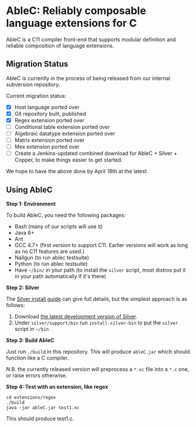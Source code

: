 AbleC: Reliably composable language extensions for C
====================================================

AbleC is a C11 compiler front-end that supports modular definition and reliable composition of language extensions.


Migration Status
----------------

AbleC is currently in the process of being released from our internal subversion repository.

Current migration status:

 - [X] Host language ported over
 - [X] Git repository built, published
 - [X] Regex extension ported over
 - [ ] Conditional table extension ported over
 - [ ] Algebraic datatype extension ported over
 - [ ] Matrix extension ported over
 - [ ] Mex extension ported over
 - [ ] Create a Jenkins-updated combined download for AbleC + Silver + Copper, to make things easier to get started.

We hope to have the above done by April 18th at the latest.

Using AbleC
-----------

**Step 1: Environment**

To build AbleC, you need the following packages:

 * Bash (many of our scripts will use it)
 * Java 6+
 * Ant
 * GCC 4.7+ (first version to support C11. Earlier versions will work as long as no C11 features are used.)
 * Nailgun (to run ablec testsuite)
 * Python (to run ablec testsuite)
 * Have `~/bin/` in your path (to install the `silver` script, most distros put it in your path automatically if it's there)

**Step 2: Silver**

The [Silver install guide](http://code.google.com/p/silver/wiki/InstallGuide) can give full details, but the simplest approach is as follows:

 1. Download [the latest development version of Silver](http://melt.cs.umn.edu/downloads/silver-dev/silver-latest.tar.gz).
 2. Under `silver/support/bin` run `install-silver-bin` to put the `silver` script in `~/bin`

**Step 3: Build AbleC**

Just run `./build` in this repository. This will produce `ableC.jar` which should function like a C compiler.

N.B. the currently released version will preprocess a `*.xc` file into a `*.c` one, or raise errors otherwise.

**Step 4: Test with an extension, like regex**

```
cd extensions/regex
./build
java -jar ableC.jar test1.xc
```

This should produce test1.c.



